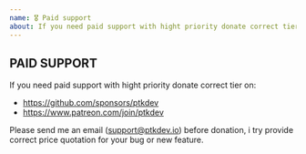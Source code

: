 ```yaml
---
name: 🎖 Paid support
about: If you need paid support with hight priority donate correct tier on github.com/sponsors/ptkdev or patreon.com/join/ptkdev and send email to support@ptkdev.io
---
```


## PAID SUPPORT

If you need paid support with hight priority donate correct tier on:

-   https://github.com/sponsors/ptkdev
-   https://www.patreon.com/join/ptkdev

Please send me an email (support@ptkdev.io) before donation, i try provide correct price quotation for your bug or new feature.
